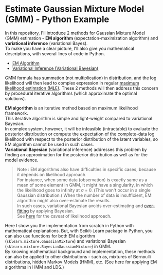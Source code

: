 # Estimate Gaussian Mixture Model (GMM) - Python Example

In this repository, I'll introduce 2 methods for Gaussian Mixture Model (GMM) estimation - **EM algorithm** (expectation-maximization algorithm) and **variational inference** (variational Bayes).<br>
To make you have a clear picture, I'll also give you mathematical descriptions, with several lines of code in Python.

- [EM Algorithm](./01-gmm-em-algorithm.ipynb)
- [Variational Inference (Variational Bayesian)](02-gmm-variational-inference.ipynb)

GMM formula has summation (not multiplication) in distribution, and the log likelihood will then lead to complex expression in regular [maximum likelihood estimation (MLE)](https://tsmatz.wordpress.com/2017/08/30/regression-in-machine-learning-math-for-beginners/). These 2 methods will then address this concern by procedural iterative algorithms (which approximate the optimal solutions).

**EM algorithm** is an iterative method based on maximum likelihood framework.<br>
This iterative algorithm is simple and light-weight compared to variational Bayesian.<br>
In complex system, however, it will be infeasible (intractable) to evaluate the posterior distribution or compute the expectation of the complete-data log likelihood with respect to the posterior distribution of the latent variables, so EM algorithm cannot be used in such cases.<br>
**Variational Bayesian** (variational inference) addresses this problem by finding an approximation for the posterior distribution as well as for the model evidence.

> Note : EM algorithms also have difficulties in specific cases, because it depends on likelihood approach.<br>
> For instance, when some data (observation) is exactly same as a mean of some element in GMM, it might have a singularity, in which the likelihood goes to infinity at &sigma; = 0. (This won't occur in a single Gaussian distribution.) When the number of data is insufficient, EM algorithm might also over-estimate the results.<br>
> In such cases, variational Bayesian avoids over-estimating and [over-fitting](https://tsmatz.wordpress.com/2017/09/13/overfitting-for-regression-and-deep-learning/) by applying Bayesian.<br>
> See [here](https://tsmatz.wordpress.com/2017/08/30/regression-in-machine-learning-math-for-beginners/) for the caveat of likelihood approach.

Here I show you the implementation from scratch in Python with mathematical explanations. But, with Scikit-Learn package in Python, you can also use functions for both EM algorithm (```sklearn.mixture.GaussianMixture```) and variational Bayesian (```sklearn.mixture.BayesianGaussianMixture```) in GMM.<br>
By knowing mathematical background and implementation, these methods can also be applied to other distributions - such as, mixtures of Bernoulli distributions, hidden Markov Models (HMM), etc. (See [here](https://github.com/tsmatz/hmm-lds-em-algorithm) for applying EM algorithms in HMM and LDS.)
